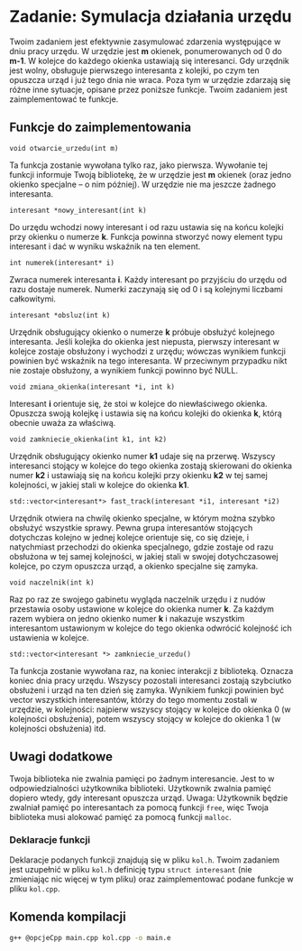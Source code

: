 # Zadanie: Symulacja działania urzędu

Twoim zadaniem jest efektywnie zasymulować zdarzenia występujące w dniu pracy urzędu. W urzędzie jest **m** okienek, ponumerowanych od 0 do **m-1**. W kolejce do każdego okienka ustawiają się interesanci. Gdy urzędnik jest wolny, obsługuje pierwszego interesanta z kolejki, po czym ten opuszcza urząd i już tego dnia nie wraca. Poza tym w urzędzie zdarzają się różne inne sytuacje, opisane przez poniższe funkcje. Twoim zadaniem jest zaimplementować te funkcje.

## Funkcje do zaimplementowania

`void otwarcie_urzedu(int m)`

Ta funkcja zostanie wywołana tylko raz, jako pierwsza. Wywołanie tej funkcji informuje Twoją bibliotekę, że w urzędzie jest **m** okienek (oraz jedno okienko specjalne – o nim później). W urzędzie nie ma jeszcze żadnego interesanta.

`interesant *nowy_interesant(int k)`

Do urzędu wchodzi nowy interesant i od razu ustawia się na końcu kolejki przy okienku o numerze **k**. Funkcja powinna stworzyć nowy element typu interesant i dać w wyniku wskaźnik na ten element.

`int numerek(interesant* i)`

Zwraca numerek interesanta **i**. Każdy interesant po przyjściu do urzędu od razu dostaje numerek. Numerki zaczynają się od 0 i są kolejnymi liczbami całkowitymi.

`interesant *obsluz(int k)`

Urzędnik obsługujący okienko o numerze **k** próbuje obsłużyć kolejnego interesanta. Jeśli kolejka do okienka jest niepusta, pierwszy interesant w kolejce zostaje obsłużony i wychodzi z urzędu; wówczas wynikiem funkcji powinien być wskaźnik na tego interesanta. W przeciwnym przypadku nikt nie zostaje obsłużony, a wynikiem funkcji powinno być NULL.

`void zmiana_okienka(interesant *i, int k)`

Interesant **i** orientuje się, że stoi w kolejce do niewłaściwego okienka. Opuszcza swoją kolejkę i ustawia się na końcu kolejki do okienka **k**, którą obecnie uważa za właściwą.

`void zamkniecie_okienka(int k1, int k2)`

Urzędnik obsługujący okienko numer **k1** udaje się na przerwę. Wszyscy interesanci stojący w kolejce do tego okienka zostają skierowani do okienka numer **k2** i ustawiają się na końcu kolejki przy okienku **k2** w tej samej kolejności, w jakiej stali w kolejce do okienka **k1**.

`std::vector<interesant*> fast_track(interesant *i1, interesant *i2)`

Urzędnik otwiera na chwilę okienko specjalne, w którym można szybko obsłużyć wszystkie sprawy. Pewna grupa interesantów stojących dotychczas kolejno w jednej kolejce orientuje się, co się dzieje, i natychmiast przechodzi do okienka specjalnego, gdzie zostaje od razu obsłużona w tej samej kolejności, w jakiej stali w swojej dotychczasowej kolejce, po czym opuszcza urząd, a okienko specjalne się zamyka.

`void naczelnik(int k)`

Raz po raz ze swojego gabinetu wygląda naczelnik urzędu i z nudów przestawia osoby ustawione w kolejce do okienka numer **k**. Za każdym razem wybiera on jedno okienko numer **k** i nakazuje wszystkim interesantom ustawionym w kolejce do tego okienka odwrócić kolejność ich ustawienia w kolejce.

`std::vector<interesant *> zamkniecie_urzedu()`

Ta funkcja zostanie wywołana raz, na koniec interakcji z biblioteką. Oznacza koniec dnia pracy urzędu. Wszyscy pozostali interesanci zostają szybciutko obsłużeni i urząd na ten dzień się zamyka. Wynikiem funkcji powinien być vector wszystkich interesantów, którzy do tego momentu zostali w urzędzie, w kolejności: najpierw wszyscy stojący w kolejce do okienka 0 (w kolejności obsłużenia), potem wszyscy stojący w kolejce do okienka 1 (w kolejności obsłużenia) itd.

## Uwagi dodatkowe

Twoja biblioteka nie zwalnia pamięci po żadnym interesancie. Jest to w odpowiedzialności użytkownika biblioteki. Użytkownik zwalnia pamięć dopiero wtedy, gdy interesant opuszcza urząd. Uwaga: Użytkownik będzie zwalniał pamięć po interesantach za pomocą funkcji `free`, więc Twoja biblioteka musi alokować pamięć za pomocą funkcji `malloc`.

### Deklaracje funkcji

Deklaracje podanych funkcji znajdują się w pliku `kol.h`. Twoim zadaniem jest uzupełnić w pliku `kol.h` definicję typu `struct interesant` (nie zmieniając nic więcej w tym pliku) oraz zaimplementować podane funkcje w pliku `kol.cpp`.

## Komenda kompilacji

```sh
g++ @opcjeCpp main.cpp kol.cpp -o main.e
